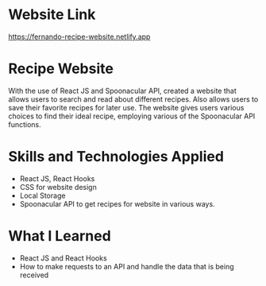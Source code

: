 # Website Link
https://fernando-recipe-website.netlify.app

# Recipe Website

With the use of React JS and Spoonacular API, created a website that allows users to search and read about different recipes. Also allows users to save their favorite recipes for later use. The website gives users various choices to find their ideal recipe, employing various of the Spoonacular API functions.

# Skills and Technologies Applied

- React JS, React Hooks
- CSS for website design
- Local Storage
- Spoonacular API to get recipes for website in various ways.

# What I Learned

- React JS and React Hooks
- How to make requests to an API and handle the data that is being received
